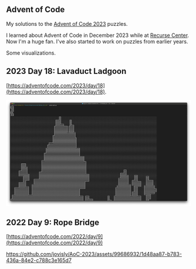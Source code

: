 ## Advent of Code

My solutions to the [Advent of Code 2023](https://adventofcode.com/2023) puzzles.

I learned about Advent of Code in December 2023 while at [Recurse Center](https://www.recurse.com/). Now I'm a huge fan. I've also started to work on puzzles from
earlier years.

Some visualizations.

## 2023 Day 18: Lavaduct Ladgoon

[https://adventofcode.com/2023/day/18](https://adventofcode.com/2023/day/18).

![2023-day18](./images/2023_day18.png)

## 2022 Day 9: Rope Bridge

[https://adventofcode.com/2022/day/9](https://adventofcode.com/2022/day/9)

https://github.com/jovisly/AoC-2023/assets/99686932/1d48aa87-b783-436a-84e2-c788c3e165d7
